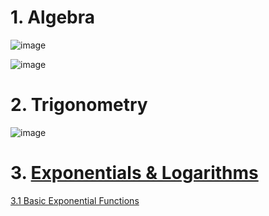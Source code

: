 # 1. Algebra

![image](https://user-images.githubusercontent.com/6586811/47880551-84393a80-ddf1-11e8-8371-b5df8664bfa5.png)

![image](https://user-images.githubusercontent.com/6586811/47815629-dcebd300-dd1e-11e8-8810-af38adb0add6.png)

# 2. Trigonometry

![image](https://user-images.githubusercontent.com/6586811/47880576-94e9b080-ddf1-11e8-9c2a-0f9251061343.png)

# 3. [Exponentials & Logarithms](http://tutorial.math.lamar.edu/Extras/AlgebraTrigReview/ExpLogIntro.aspx)
[3.1 Basic Exponential Functions](http://tutorial.math.lamar.edu/Extras/AlgebraTrigReview/ExponentialFcns.aspx)
